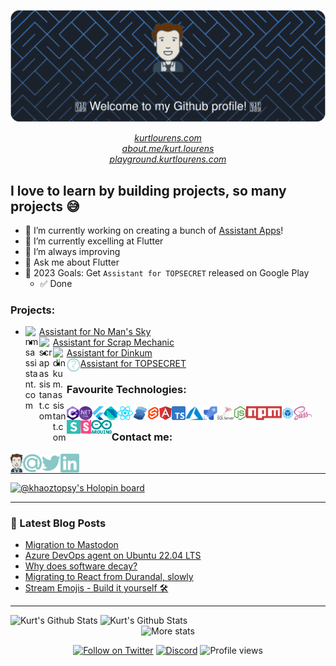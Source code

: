 <div align="center">
  
  ![header](https://raw.githubusercontent.com/Khaoz-Topsy/Khaoz-Topsy/master/img/kurt-lourens-header.svg)

  *[kurtlourens.com](https://kurtlourens.com)* <br/>
  *[about.me/kurt.lourens](https://about.me/kurt.lourens)* <br/>
  *[playground.kurtlourens.com](https://playground.kurtlourens.com)*<br /> 
  
</div>

## I love to learn by building projects, so many projects 😅
- 🔭 I’m currently working on creating a bunch of [Assistant Apps][assistantAppsWebsite]!
- 💪 I’m currently excelling at Flutter
- 🌱 I’m always improving
- 💬 Ask me about Flutter
- 🥅 2023 Goals: Get `Assistant for TOPSECRET` released on Google Play 
  - ✅ Done

### Projects:

- [<img align="left" alt="nmsassistant.com" width="22px" src="https://cdn.assistantapps.com/v2/nms/assistantNMSx24.png" />Assistant for No Man's Sky][assistantnms]
- [<img align="left" alt="scrapassistant.com" width="22px" src="https://cdn.assistantapps.com/v2/sms/assistantSMSx24.png" />Assistant for Scrap Mechanic][assistantsms]
- [<img align="left" alt="dinkum.assistant.com" width="22px" src="https://cdn.assistantapps.com/v2/dkm/assistantDKMx24.png" />Assistant for Dinkum][assistantdkm]
- [<img align="left" alt="secret.com" width="22px" src="./img/unknown.png" />Assistant for TOPSECRET][website]

### Favourite Technologies:
<img align="left" alt="C#" height="22px" src="./img/c-sharp.svg" />
<img align="left" alt=".Net Core" height="22px" src="./img/dotnetCore.svg" />
<img align="left" alt="Flutter" height="22px" src="./img/flutter.svg" />
<img align="left" alt="Dart" height="22px" src="./img/dart.svg" />
<img align="left" alt="React" height="22px" src="./img/react.svg" />
<img align="left" alt="SolidJS" height="22px" src="./img/solidjs.svg" />
<img align="left" alt="Svelte" height="22px" src="./img/svelte.svg" />
<img align="left" alt="Angular" height="22px" src="./img/angular.svg" />
<img align="left" alt="Typescript" height="22px" src="./img/typescript.svg" />
<img align="left" alt="Azure" height="22px" src="./img/azure.svg" />
<img align="left" alt="Azure DevOps" height="22px" src="./img/azurePipelines.svg" />
<img align="left" alt="SQL Server" height="22px" src="./img/microsoftSqlServer.svg" />
<img align="left" alt="Node" height="22px" src="./img/nodejs.svg" />
<img align="left" alt="npm" height="22px" src="./img/npm.svg" />
<img align="left" alt="Webpack" height="22px" src="./img/webpack.svg" />
<img align="left" alt="Sass" height="22px" src="./img/sass.svg" />
<img align="left" alt="Semantic UI" height="22px" src="./img/semantic-ui.svg" />
<img align="left" alt="Storybook" height="22px" src="./img/storybook.svg" />
<img align="left" alt="Arduino" height="22px" src="./img/arduino.svg" />

<br />

### Contact me:
[<img align="left" alt="kurtlourens.com" height="30px" src="./img/KurtAvatar.svg" />][website]
[<img align="left" alt="Email" width="30px" src="./img/email.svg" />][email]
[<img align="left" alt="Twitter" width="30px" src="./img/twitter.svg" />][twitter]
[<img align="left" alt="LinkedIn" width="30px" src="./img/linkedIn.svg" />][linkedin]

<br />

---

<a href="https://holopin.io/@khaoztopsy">
  <img src="https://www.holopin.me/khaoztopsy" alt="@khaoztopsy's Holopin board" />
</a>

---

### 📕 Latest Blog Posts
<!-- BLOG-POST-LIST:START -->
- [Migration to Mastodon](https://blog.kurtlourens.com/posts/mastodon-migration)
- [Azure DevOps agent on Ubuntu 22.04 LTS](https://blog.kurtlourens.com/posts/quickfix-azdo-agent-on-ubuntu-22-lts)
- [Why does software decay?](https://blog.kurtlourens.com/posts/software-decay)
- [Migrating to React from Durandal, slowly](https://blog.kurtlourens.com/posts/migrating-to-react-from-durandal)
- [Stream Emojis - Build it yourself 🛠](https://blog.kurtlourens.com/posts/stream-emojis-build-it-yourself)
<!-- BLOG-POST-LIST:END -->

---

<div>
  <img alt="Kurt's Github Stats" width="49%" src="https://github-readme-stats-eight-theta.vercel.app/api?username=Khaoz-Topsy&show_icons=true&hide_border=true&theme=blue-green&include_all_commits=true&role=owner,collaborator&date_format=%5BY%20%5DM%20j" />
  <img alt="Kurt's Github Stats" width="49%" src="https://github-readme-streak-stats.herokuapp.com?user=Khaoz-Topsy&theme=github-dark-blue&hide_border=true&date_format=%5BY%20%5DM%20j" />
</div>

<div align="center">
    
  <img alt="More stats" src="https://github-profile-summary-cards.vercel.app/api/cards/profile-details?username=Khaoz-Topsy&theme=github_dark" />

  [![Follow on Twitter](https://img.shields.io/badge/follow-%40AssistantNMS-1d9bf0?logo=twitter&style=for-the-badge)][assistantnmsTwitter]
  [![Discord](https://img.shields.io/discord/625007826913198080?style=for-the-badge)][discord]
  ![Profile views](https://komarev.com/ghpvc/?username=Khaoz-Topsy&color=green&style=for-the-badge)
  
</div>


[website]: https://kurtlourens.com?ref=KhaozTopsyGithub
[assistantappswebsite]: https://assistantapps.com?ref=KhaozTopsyGithub
[assistantnms]: https://nmsassistant.com?ref=KhaozTopsyGithub
[assistantsms]: https://scrapassistant.com?ref=KhaozTopsyGithub
[assistantdkm]: https://dinkum.assistant.com?ref=KhaozTopsyGithub
[twitter]: https://twitter.com/KhaozTopsy?ref=KhaozTopsyGithub
[email]: mailto:hi@kurtlourens.com
[linkedin]: https://www.linkedin.com/in/kurtlourensza/?ref=KhaozTopsyGithub
[devtalkplaylist]: https://www.youtube.com/playlist?list=PLkwxH9e_vrAJ0WbEsFA9W3I1W-g_BTsbt
[assistantnmsTwitter]: https://twitter.com/AssistantNMS?ref=KhaozTopsyGithub
[discord]: https://assistantapps.com/discord?ref=KhaozTopsyGithub
